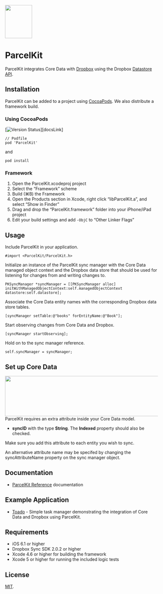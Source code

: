 <img src="https://raw.github.com/overcommitted/ParcelKit/master/ParcelKitLogo.png" width="89px" height="109px" />

ParcelKit
=========
ParcelKit integrates Core Data with [Dropbox](http://www.dropbox.com) using the Dropbox [Datastore API](https://www.dropbox.com/developers/datastore).

Installation
------------
ParcelKit can be added to a project using [CocoaPods](https://github.com/cocoapods/cocoapods). We also distribute a framework build.

### Using CocoaPods

[![Version Status](https://cocoapod-badges.herokuapp.com/v/ParcelKit/badge.png)][docsLink]

```
// Podfile
pod 'ParcelKit'
```
and
```
pod install
```

### Framework
1. Open the ParcelKit.xcodeproj project
2. Select the “Framework” scheme
3. Build (⌘B) the Framework
4. Open the Products section in Xcode, right click “libParcelKit.a”, and select “Show in Finder”
5. Drag and drop the “ParcelKit.framework” folder into your iPhone/iPad project
6. Edit your build settings and add `-ObjC` to “Other Linker Flags”

Usage
-----
Include ParcelKit in your application.

    #import <ParcelKit/ParcelKit.h>

Initialize an instance of the ParcelKit sync manager with the Core Data managed object context and the Dropbox data store that
should be used for listening for changes from and writing changes to.
    
    PKSyncManager *syncManager = [[PKSyncManager alloc] initWithManagedObjectContext:self.managedObjectContext datastore:self.datastore];
        
Associate the Core Data entity names with the corresponding Dropbox data store tables.  

    [syncManager setTable:@"books" forEntityName:@"Book"];
    
Start observing changes from Core Data and Dropbox.

    [syncManager startObserving];
    
Hold on to the sync manager reference.
    
    self.syncManager = syncManager;


Set up Core Data
----------------
<img src="https://raw.github.com/overcommitted/ParcelKit/master/ParcelKitAttribute.png" align="right" width="725px" height="132px" />

ParcelKit requires an extra attribute inside your Core Data model. 

* __syncID__ with the type __String__. The __Indexed__ property should also be checked.

Make sure you add this attribute to each entity you wish to sync.

An alternative attribute name may be specifed by changing the syncAttributeName property on the sync manager object.

Documentation
-------------
* [ParcelKit Reference](http://overcommitted.github.io/ParcelKit/) documentation

Example Application
-------------------
* [Toado](https://github.com/daikini/toado) - Simple task manager demonstrating the integration of Core Data and Dropbox using ParcelKit.

    
Requirements
------------
* iOS 6.1 or higher
* Dropbox Sync SDK 2.0.2 or higher
* Xcode 4.6 or higher for building the framework
* Xcode 5 or higher for running the included logic tests

License
-------
[MIT](https://github.com/overcommitted/ParcelKit/blob/master/LICENSE).
